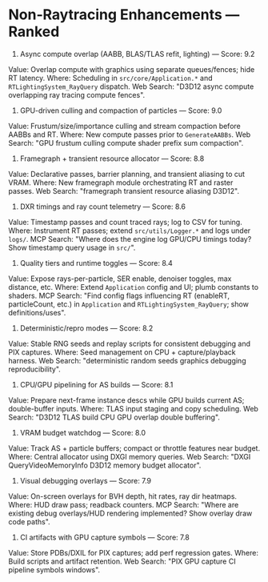 # Non‑Raytracing Enhancements — Ranked

1. Async compute overlap (AABB, BLAS/TLAS refit, lighting) — Score: 9.2

Value: Overlap compute with graphics using separate queues/fences; hide RT latency.
Where: Scheduling in `src/core/Application.*` and `RTLightingSystem_RayQuery` dispatch.
Web Search: "D3D12 async compute overlapping ray tracing compute fences".

1. GPU-driven culling and compaction of particles — Score: 9.0

Value: Frustum/size/importance culling and stream compaction before AABBs and RT.
Where: New compute passes prior to `GenerateAABBs`.
Web Search: "GPU frustum culling compute shader prefix sum compaction".

1. Framegraph + transient resource allocator — Score: 8.8

Value: Declarative passes, barrier planning, and transient aliasing to cut VRAM.
Where: New framegraph module orchestrating RT and raster passes.
Web Search: "framegraph transient resource aliasing D3D12".

1. DXR timings and ray count telemetry — Score: 8.6

Value: Timestamp passes and count traced rays; log to CSV for tuning.
Where: Instrument RT passes; extend `src/utils/Logger.*` and logs under `logs/`.
MCP Search: "Where does the engine log GPU/CPU timings today? Show timestamp query usage in `src/`".

1. Quality tiers and runtime toggles — Score: 8.4

Value: Expose rays-per-particle, SER enable, denoiser toggles, max distance, etc.
Where: Extend `Application` config and UI; plumb constants to shaders.
MCP Search: "Find config flags influencing RT (enableRT, particleCount, etc.) in `Application` and `RTLightingSystem_RayQuery`; show definitions/uses".

1. Deterministic/repro modes — Score: 8.2

Value: Stable RNG seeds and replay scripts for consistent debugging and PIX captures.
Where: Seed management on CPU + capture/playback harness.
Web Search: "deterministic random seeds graphics debugging reproducibility".

1. CPU/GPU pipelining for AS builds — Score: 8.1

Value: Prepare next-frame instance descs while GPU builds current AS; double-buffer inputs.
Where: TLAS input staging and copy scheduling.
Web Search: "D3D12 TLAS build CPU GPU overlap double buffering".

1. VRAM budget watchdog — Score: 8.0

Value: Track AS + particle buffers; compact or throttle features near budget.
Where: Central allocator using DXGI memory queries.
Web Search: "DXGI QueryVideoMemoryInfo D3D12 memory budget allocator".

1. Visual debugging overlays — Score: 7.9

Value: On-screen overlays for BVH depth, hit rates, ray dir heatmaps.
Where: HUD draw pass; readback counters.
MCP Search: "Where are existing debug overlays/HUD rendering implemented? Show overlay draw code paths".

1. CI artifacts with GPU capture symbols — Score: 7.8

Value: Store PDBs/DXIL for PIX captures; add perf regression gates.
Where: Build scripts and artifact retention.
Web Search: "PIX GPU capture CI pipeline symbols windows".
